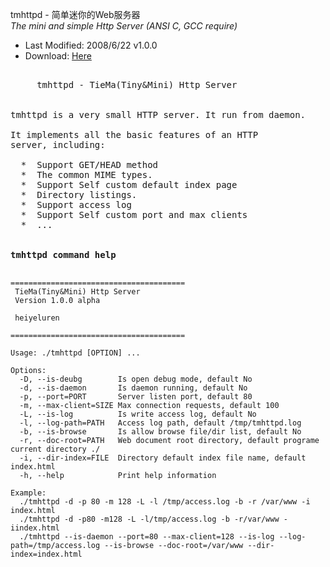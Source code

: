 
tmhttpd - 简单迷你的Web服务器 <br />
<i>The mini and simple Http Server (ANSI C, GCC require)</i>

<ul>
<li>Last Modified: 2008/6/22 v1.0.0 </li>
<li>Download: <a href="http://heiyeluren.googlecode.com/files/tmhttpd-1.0.0_alpha.tar.gz">Here</a></li>
</ul>

<pre>

     tmhttpd - TieMa(Tiny&Mini) Http Server


tmhttpd is a very small HTTP server. It run from daemon.

It implements all the basic features of an HTTP
server, including:
  
  *  Support GET/HEAD method
  *  The common MIME types.
  *  Support Self custom default index page
  *  Directory listings.
  *  Support access log
  *  Support Self custom port and max clients
  *  ...


<b>tmhttpd command help</b>

<code>
=======================================
 TieMa(Tiny&Mini) Http Server
 Version 1.0.0 alpha

 heiyeluren <blog.csdn.net/heiyeshuwu>

=======================================

Usage: ./tmhttpd [OPTION] ...

Options:
  -D, --is-deubg        Is open debug mode, default No
  -d, --is-daemon       Is daemon running, default No
  -p, --port=PORT       Server listen port, default 80
  -m, --max-client=SIZE Max connection requests, default 100
  -L, --is-log          Is write access log, default No
  -l, --log-path=PATH   Access log path, default /tmp/tmhttpd.log
  -b, --is-browse       Is allow browse file/dir list, default No
  -r, --doc-root=PATH   Web document root directory, default programe current directory ./
  -i, --dir-index=FILE  Directory default index file name, default index.html
  -h, --help            Print help information

Example:
  ./tmhttpd -d -p 80 -m 128 -L -l /tmp/access.log -b -r /var/www -i index.html
  ./tmhttpd -d -p80 -m128 -L -l/tmp/access.log -b -r/var/www -iindex.html
  ./tmhttpd --is-daemon --port=80 --max-client=128 --is-log --log-path=/tmp/access.log --is-browse --doc-root=/var/www --dir-index=index.html
  
</code>
</pre>
